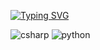 [![Typing SVG](https://readme-typing-svg.herokuapp.com?font=Bruno+Ace+SC&size=30&pause=1000&color=2114FF&center=true&vCenter=true&width=435&lines=%F0%9F%91%8B+Hi+there!+I'm+Ramil!+%F0%9F%92%BB)](https://git.io/typing-svg)

![csharp](https://img.shields.io/badge/c%23%20-%23239120.svg?&style=for-the-badge&logo=c-sharp&logoColor=white)
![python](https://img.shields.io/badge/python%20-%2314354C.svg?&style=for-the-badge&logo=python&logoColor=white)

<!--
**RamilZhim/RamilZhim** is a ✨ _special_ ✨ repository because its `README.md` (this file) appears on your GitHub profile.

Here are some ideas to get you started:

- 🔭 I’m currently working on ...
- 🌱 I’m currently learning ...
- 👯 I’m looking to collaborate on ...
- 🤔 I’m looking for help with ...
- 💬 Ask me about ...
- 📫 How to reach me: ...
- 😄 Pronouns: ...
- ⚡ Fun fact: ...
-->
